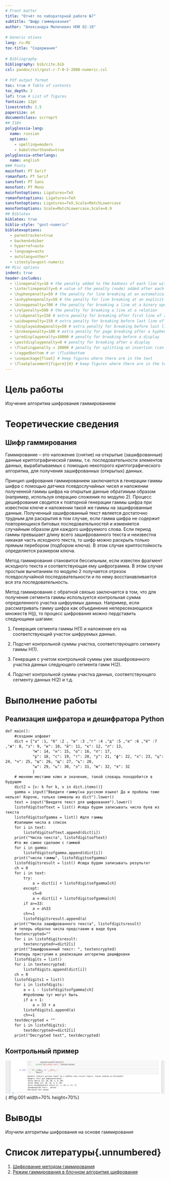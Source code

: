 ```yaml
---
# Front matter
title: "Отчёт по лабораторной работе №7"
subtitle: "Шифр гаммирования"
author: "Александра Миличевич НПИ 02-18"

# Generic otions
lang: ru-RU
toc-title: "Содержание"

# Bibliography
bibliography: bib/cite.bib
csl: pandoc/csl/gost-r-7-0-5-2008-numeric.csl

# Pdf output format
toc: true # Table of contents
toc_depth: 2
lof: true # List of figures
fontsize: 12pt
linestretch: 1.5
papersize: a4
documentclass: scrreprt
## I18n
polyglossia-lang:
  name: russian
  options:
	- spelling=modern
	- babelshorthands=true
polyglossia-otherlangs:
  name: english
### Fonts
mainfont: PT Serif
romanfont: PT Serif
sansfont: PT Sans
monofont: PT Mono
mainfontoptions: Ligatures=TeX
romanfontoptions: Ligatures=TeX
sansfontoptions: Ligatures=TeX,Scale=MatchLowercase
monofontoptions: Scale=MatchLowercase,Scale=0.9
## Biblatex
biblatex: true
biblio-style: "gost-numeric"
biblatexoptions:
  - parentracker=true
  - backend=biber
  - hyperref=auto
  - language=auto
  - autolang=other*
  - citestyle=gost-numeric
## Misc options
indent: true
header-includes:
  - \linepenalty=10 # the penalty added to the badness of each line within a paragraph (no associated penalty node) Increasing the value makes tex try to have fewer lines in the paragraph.
  - \interlinepenalty=0 # value of the penalty (node) added after each line of a paragraph.
  - \hyphenpenalty=50 # the penalty for line breaking at an automatically inserted hyphen
  - \exhyphenpenalty=50 # the penalty for line breaking at an explicit hyphen
  - \binoppenalty=700 # the penalty for breaking a line at a binary operator
  - \relpenalty=500 # the penalty for breaking a line at a relation
  - \clubpenalty=150 # extra penalty for breaking after first line of a paragraph
  - \widowpenalty=150 # extra penalty for breaking before last line of a paragraph
  - \displaywidowpenalty=50 # extra penalty for breaking before last line before a display math
  - \brokenpenalty=100 # extra penalty for page breaking after a hyphenated line
  - \predisplaypenalty=10000 # penalty for breaking before a display
  - \postdisplaypenalty=0 # penalty for breaking after a display
  - \floatingpenalty = 20000 # penalty for splitting an insertion (can only be split footnote in standard LaTeX)
  - \raggedbottom # or \flushbottom
  - \usepackage{float} # keep figures where there are in the text
  - \floatplacement{figure}{H} # keep figures where there are in the text
---
```


# Цель работы

Изучение алгоритма шифрования гаммированием

# Теоретические сведения

## Шифр гаммирования

Гаммирование – это наложение (снятие) на открытые (зашифрованные) данные криптографической гаммы, т.е. последовательности элементов данных, вырабатываемых с помощью некоторого криптографического алгоритма, для получения зашифрованных (открытых) данных.

Принцип шифрования гаммированием заключается в генерации гаммы шифра с помощью датчика псевдослучайных чисел и наложении полученной гаммы шифра на открытые данные обратимым образом (например, используя операцию сложения по модулю 2). Процесс дешифрования сводится к повторной генерации гаммы шифра при известном ключе и наложении такой же гаммы на зашифрованные данные.
Полученный зашифрованный текст является достаточно трудным для раскрытия в том случае, если гамма шифра не содержит повторяющихся битовых последовательностей и изменяется случайным образом для каждого шифруемого слова. Если период гаммы превышает длину всего зашифрованного текста и неизвестна никакая часть исходного текста, то шифр можно раскрыть только прямым перебором (подбором ключа). В этом случае криптостойкость определяется размером ключа.

Метод гаммирования становится бессильным, если известен фрагмент исходного текста и соответствующая ему шифрограмма. В этом случае простым вычитанием по модулю 2 получается отрезок псевдослучайной последовательности и по нему восстанавливается вся эта последовательность.

Метод гаммирования с обратной связью заключается в том, что для получения сегмента гаммы используется контрольная сумма определенного участка шифруемых данных. Например, если рассматривать гамму шифра как объединение непересекающихся множеств H(j), то процесс шифрования можно пердставить следующими шагами:

1. Генерация сегмента гаммы H(1) и наложение его на соответствующий участок шифруемых данных.

2. Подсчет контрольной суммы участка, соответствующего сегменту гаммы H(1).

3. Генерация с учетом контрольной суммы уже зашифрованного участка данных следующего сегмента гамм H(2).

4. Подсчет контрольной суммы участка данных, соответствующего сегменту данных H(2) и т.д.

# Выполнение работы

## Реализация шифратора и дешифратора Python

```
def main():
    #создаем алфавит
    dict = {"а" :1, "б" :2 , "в" :3 ,"г" :4 ,"д" :5 ,"е" :6 ,"ё" :7 ,"ж": 8, "з": 9, "и": 10, "й": 11, "к": 12, "л": 13,
            "м": 14, "н": 15, "о": 16, "п": 17,
            "р": 18, "с": 19, "т": 20, "у": 21, "ф": 22, "х": 23, "ц": 24, "ч": 25, "ш": 26, "щ": 27, "ъ": 28,
            "ы": 29, "ь": 30, "э": 31, "ю": 32, "я": 32
            }
    # меняем местами ключ и значение, такой словарь понадобится в будущем
    dict2 = {v: k for k, v in dict.items()}
    gamma = input("Введите гамму(на русском языке! Да и пробелы тоже нельзя! Короче, только символы из dict").lower()
    text = input("Введите текст для шифрования").lower()
    listofdigitsoftext = list() #сюда будем записывать числа букв из текста
    listofdigitsofgamma = list() #для гаммы
    #запишем числа в список
    for i in text:
        listofdigitsoftext.append(dict[i])
    print("Числа текста", listofdigitsoftext)
    #то же самое сделаем с гаммой
    for i in gamma:
        listofdigitsofgamma.append(dict[i])
    print("числа гаммы", listofdigitsofgamma)
    listofdigitsresult = list() #сюда будем записывать результат
    ch = 0
    for i in text:
        try:
            a = dict[i] + listofdigitsofgamma[ch]
        except:
            ch=0
            a = dict[i] + listofdigitsofgamma[ch]
        if a>=33:
            a = a%33
        ch+=1
        listofdigitsresult.append(a)
    print("Числа зашифрованного текста", listofdigitsresult)
    # теперь обратно числа представим в виде букв
    textencrypted=""
    for i in listofdigitsresult:
        textencrypted+=dict2[i]
    print("Зашифрованный текст: ", textencrypted)
    #теперь приступим к реализации алгоритма дешифровки
    listofdigits = list()
    for i in textencrypted:
        listofdigits.append(dict[i])
    ch = 0
    listofdigits1 = list()
    for i in listofdigits:
        a = i - listofdigitsofgamma[ch]
        #проблемы тут могут быть
        if a < 1:
            a = 33 + a
        listofdigits1.append(a)
        ch+=1
    textdecrypted = ""
    for i in listofdigits1:
        textdecrypted+=dict2[i]
    print("Decrypted text", textdecrypted)
```

## Контрольный пример

![Работа алгоритма гаммирования](image/01.png){ #fig:001 width=70% height=70%}

# Выводы

Изучили алгоритмы шифрования на основе гаммирования

# Список литературы{.unnumbered}

1. [Шифрование методом гаммирования](http://altaev-aa.narod.ru/security/XOR.html)
2. [Режим гаммирования в блочном алгоритме шифрования](https://kabinfo.ucoz.ru/index/shifr_reshetka_kardano/0-374)